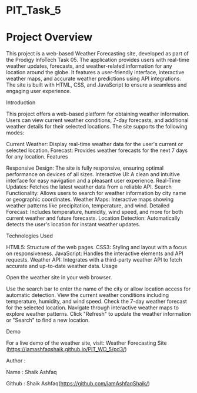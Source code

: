 # PIT_Task_5

# Project Overview
This project is a web-based Weather Forecasting site, developed as part of the Prodigy InfoTech Task 05. The application provides users with real-time weather updates, forecasts, and weather-related information for any location around the globe. It features a user-friendly interface, interactive weather maps, and accurate weather predictions using API integrations. The site is built with HTML, CSS, and JavaScript to ensure a seamless and engaging user experience.

Introduction

This project offers a web-based platform for obtaining weather information. Users can view current weather conditions, 7-day forecasts, and additional weather details for their selected locations. The site supports the following modes:

Current Weather:
Display real-time weather data for the user's current or selected location.
Forecast: Provides weather forecasts for the next 7 days for any location.
Features

Responsive Design:
The site is fully responsive, ensuring optimal performance on devices of all sizes.
Interactive UI: A clean and intuitive interface for easy navigation and a pleasant user experience.
Real-Time Updates: Fetches the latest weather data from a reliable API.
Search Functionality: Allows users to search for weather information by city name or geographic coordinates.
Weather Maps: Interactive maps showing weather patterns like precipitation, temperature, and wind.
Detailed Forecast: Includes temperature, humidity, wind speed, and more for both current weather and future forecasts.
Location Detection: Automatically detects the user's location for instant weather updates.

Technologies Used

HTML5: Structure of the web pages.
CSS3: Styling and layout with a focus on responsiveness.
JavaScript: Handles the interactive elements and API requests.
Weather API: Integrates with a third-party weather API to fetch accurate and up-to-date weather data.
Usage

Open the weather site in your web browser.

Use the search bar to enter the name of the city or allow location access for automatic detection.
View the current weather conditions including temperature, humidity, and wind speed.
Check the 7-day weather forecast for the selected location.
Navigate through interactive weather maps to explore weather patterns.
Click "Refresh" to update the weather information or "Search" to find a new location.

Demo

For a live demo of the weather site, visit: Weather Forecasting Site (https://iamashfaqshaik.github.io/PIT_WD_5/pd3/)

Author :

Name : Shaik Ashfaq

Github : Shaik Ashfaq(https://github.com/iamAshfaqShaik/)
